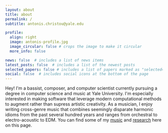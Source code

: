 ```yaml
---
layout: about
title: about
permalink: /
subtitle: antonis.christou@yale.edu

profile:
  align: right
  image: antonis-profile.jpg
  image_circular: false # crops the image to make it circular
  more_info: false

news: false  # includes a list of news items
latest_posts: false  # includes a list of the newest posts
selected_papers: false # includes a list of papers marked as "selected={true}"
social: false  # includes social icons at the bottom of the page
---
```



Hey! I'm a bassist, composer, and computer scientist currently pursuing a degree in computer science and music at Yale University. I'm especially interested in making software that leverage modern computational methods to augment rather than supress artistic creativity. As a musician, I enjoy writing cross-genre music that combines seemingly disparate harmonic idioms from the past several hundred years and ranges from orchestral to electro-acoustic to EDM. You can find some of my [music](music) and [research](projects) here on this page. 

